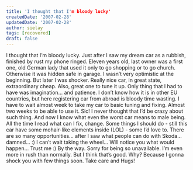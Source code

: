```yaml
---
title: 'I thought that I'm bloody lucky'
createdDate: '2007-02-28'
updatedDate: '2007-02-28'
author: sielay
tags: [recovered]
draft: false
---
```


I thought that I’m bloody lucky. Just after I saw my dream car as a rubbish, finished by rust my phone ringed. Eleven years old, last owner was a first one, old German lady that used it only to go shopping or to go church. Otherwise it was hidden safe in garage. I wasn’t very optimistic at the beginning. But later I was shocker. Really nice car, in great state, extraordinary cheap. Also, great one to tune it up. Only thing that I had to have was imagination… and patience. I don’t know how it is in other EU countries, but here registering car from abroad is bloody time wasting. I have to wait almost week to take my car to basic tuning and fixing. Almost two weeks to be able to use it. Sic! I never thought that I’d be crazy about such thing. And now I know what even the worst car means to male being. All the time I read what can I fix, change. Some things I should do - still this car have some mohair-like elements inside (LOL) - some I’d love to. There are so many opportunities… after I saw what people can do with Skoda… damned… :) I can’t wait taking the wheel… Will notice you what would happen… Trust me :) By the way. Sorry for being so unavailable. I’m even more in rush than normally. But I think that’s good. Why? Because I gonna shock you with few things soon. Take care and Hugs!
